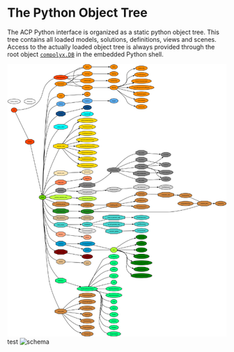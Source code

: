 # The Python Object Tree

The ACP Python interface is organized as a static python object tree.
This tree contains all loaded models, solutions, definitions, views and scenes.
Access to the actually loaded object tree is always provided through the root object [`compolyx.DB`](db_database.md#compolyx.DB) in the embedded Python shell.

![schema](acp-graph.svg)
test
![schema](acp-graph.png)
